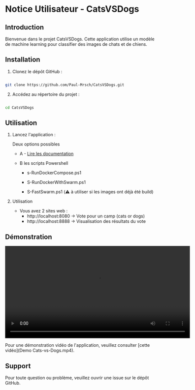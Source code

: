 # Notice Utilisateur - CatsVSDogs

## Introduction

Bienvenue dans le projet CatsVSDogs. Cette application utilise un modèle de machine learning pour classifier des images de chats et de chiens.

## Installation

1. Clonez le dépôt GitHub :

```bash

git clone https://github.com/Paul-Mrsch/CatsVSDogs.git

```

2. Accédez au répertoire du projet :

```bash

cd CatsVSDogs

```

## Utilisation

1. Lancez l'application :

   Deux options possibles

   - A - [Lire les documentation](#lien-documentation)

   - B les scripts Powershell

     - s-RunDockerCompose.ps1

     - S-RunDockerWithSwarm.ps1

     - S-FastSwarm.ps1 (⚠️ à utiliser si les images ont déjà été build)

2. Utilisation
   - Vous avez 2 sites web :
     - http://localhost:8080 -> Vote pour un camp (cats or dogs)
     - http://localhost:8888 -> Visualisation des résultats du vote

## Démonstration

<video width="600" controls>
  <source src="Demo Cats-vs-Dogs.mp4" type="video/mp4">
  Votre navigateur ne supporte pas la lecture des vidéos.
</video>


Pour une démonstration vidéo de l'application, veuillez consulter [cette vidéo](Demo Cats-vs-Dogs.mp4).

## Support

Pour toute question ou problème, veuillez ouvrir une issue sur le dépôt GitHub.
